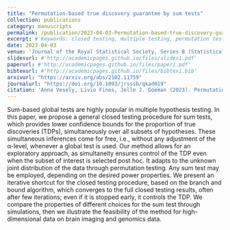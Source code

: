 ```yaml
---
title: "Permutation-based true discovery guarantee by sum tests"
collection: publications
category: manuscripts
permalink: /publication/2023-04-03-Permutation-based-true-discovery-guarantee-by-sum-tests
excerpt: #'Keywords: closed testing, multiple testing, permutation test, selective inference, sum test, true discovery proportion.'
date: 2023-04-03
venue: 'Journal of the Royal Statistical Society, Series B (Statistical Methodology)'
slidesurl: #'http://academicpages.github.io/files/slides1.pdf'
paperurl: #'http://academicpages.github.io/files/paper1.pdf'
bibtexurl: #'http://academicpages.github.io/files/bibtex1.bib'
arxivurl: "https://arxiv.org/abs/2102.11759"
journalurl: "https://doi.org/10.1093/jrsssb/qkad019"
citation: 'Anna Vesely, Livio Finos, Jelle J. Goeman (2023). Permutation-based true discovery guarantee by sum tests. <i>Journal of the Royal Statistical Society, Series B (Statistical Methodology)</i> 85(3).'
---
```

Sum-based global tests are highly popular in multiple hypothesis testing. In this paper, we propose a general closed testing procedure for sum tests, which provides lower confidence bounds for the proportion of true discoveries (TDPs), simultaneously over all subsets of hypotheses. These simultaneous inferences come for free, i.e., without any adjustment of the α-level, whenever a global test is used. Our method allows for an exploratory approach, as simultaneity ensures control of the TDP even when the subset of interest is selected post hoc. It adapts to the unknown joint distribution of the data through permutation testing. Any sum test may be employed, depending on the desired power properties. We present an iterative shortcut for the closed testing procedure, based on the branch and bound algorithm, which converges to the full closed testing results, often after few iterations; even if it is stopped early, it controls the TDP. We compare the properties of different choices for the sum test through simulations, then we illustrate the feasibility of the method for high-dimensional data on brain imaging and genomics data.
